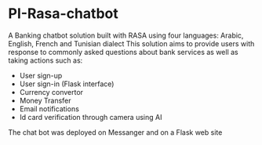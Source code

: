 # PI-Rasa-chatbot
A Banking chatbot solution built with RASA using four languages: Arabic, English, French and Tunisian dialect 
This solution aims to provide users with response to commonly asked questions about bank services as well as taking actions such as:
  - User sign-up
  - User sign-in (Flask interface)
  - Currency convertor 
  - Money Transfer
  - Email notifications
  - Id card verification through camera using AI

The chat bot was deployed on Messanger and on a Flask web site 
  
 
